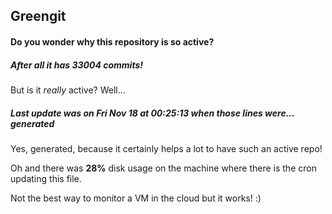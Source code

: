 ## Greengit

#### Do you wonder why this repository is so active?

##### After all it has 33004 commits!

But is it *really* active? Well...

##### Last update was on Fri Nov 18 at 00:25:13 when those lines were... generated

Yes, generated, because it certainly helps a lot to have such an active repo!

Oh and there was **28%** disk usage on the machine
where there is the cron updating this file.

Not the best way to monitor a VM in the cloud but it works! :)
